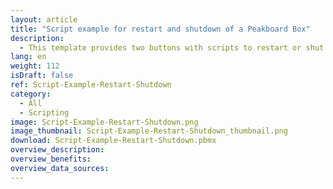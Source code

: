 ```yaml
---
layout: article
title: "Script example for restart and shutdown of a Peakboard Box"
description: 
  - This template provides two buttons with scripts to restart or shut down the Peakboard Box.
lang: en
weight: 112
isDraft: false
ref: Script-Example-Restart-Shutdown
category:
  - All
  - Scripting
image: Script-Example-Restart-Shutdown.png
image_thumbnail: Script-Example-Restart-Shutdown_thumbnail.png
download: Script-Example-Restart-Shutdown.pbmx
overview_description:
overview_benefits:
overview_data_sources:
---
```

